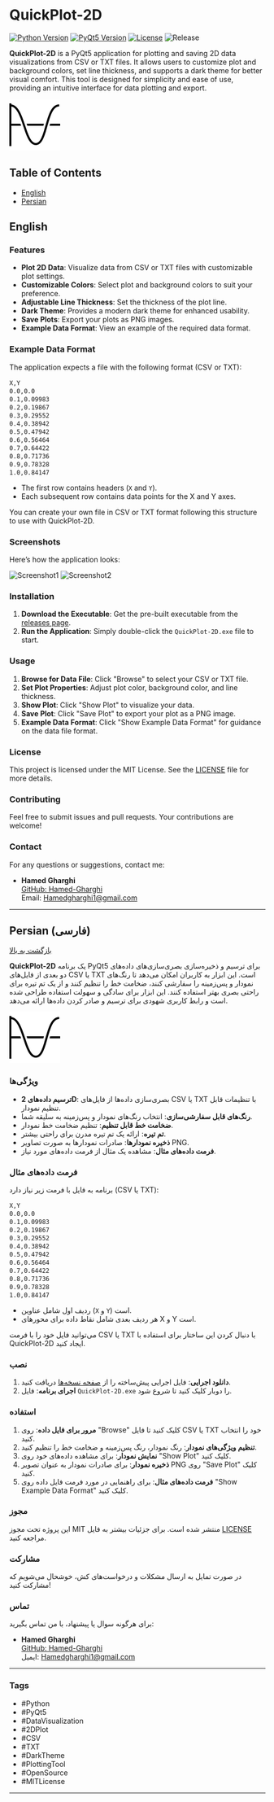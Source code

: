 # QuickPlot-2D

[![Python Version](https://img.shields.io/badge/Python-3.7%2B-blue)](https://www.python.org/)
[![PyQt5 Version](https://img.shields.io/badge/PyQt5-5.15.7-green)](https://www.riverbankcomputing.com/software/pyqt/intro)
[![License](https://img.shields.io/badge/license-MIT-green)](LICENSE)
![Release](https://img.shields.io/github/release/Hamed-Gharghi/QuickPlot-2D.svg)

**QuickPlot-2D** is a PyQt5 application for plotting and saving 2D data visualizations from CSV or TXT files. It allows users to customize plot and background colors, set line thickness, and supports a dark theme for better visual comfort. This tool is designed for simplicity and ease of use, providing an intuitive interface for data plotting and export.

![QuickPlot-2D](icon.png)

## Table of Contents

- [English](#english)
- [Persian](#Persian (فارسی))

## English

### Features

- **Plot 2D Data**: Visualize data from CSV or TXT files with customizable plot settings.
- **Customizable Colors**: Select plot and background colors to suit your preference.
- **Adjustable Line Thickness**: Set the thickness of the plot line.
- **Dark Theme**: Provides a modern dark theme for enhanced usability.
- **Save Plots**: Export your plots as PNG images.
- **Example Data Format**: View an example of the required data format.

### Example Data Format

The application expects a file with the following format (CSV or TXT):

```
X,Y
0.0,0.0
0.1,0.09983
0.2,0.19867
0.3,0.29552
0.4,0.38942
0.5,0.47942
0.6,0.56464
0.7,0.64422
0.8,0.71736
0.9,0.78328
1.0,0.84147
```

- The first row contains headers (`X` and `Y`).
- Each subsequent row contains data points for the X and Y axes.

You can create your own file in CSV or TXT format following this structure to use with QuickPlot-2D.

### Screenshots

Here’s how the application looks:

![Screenshot1](screenshots/screenshot1.png)
![Screenshot2](screenshots/screenshot2.png)

### Installation

1. **Download the Executable**: Get the pre-built executable from the [releases page](https://github.com/Hamed-Gharghi/QuickPlot-2D/releases).
2. **Run the Application**: Simply double-click the `QuickPlot-2D.exe` file to start.

### Usage

1. **Browse for Data File**: Click "Browse" to select your CSV or TXT file.
2. **Set Plot Properties**: Adjust plot color, background color, and line thickness.
3. **Show Plot**: Click "Show Plot" to visualize your data.
4. **Save Plot**: Click "Save Plot" to export your plot as a PNG image.
5. **Example Data Format**: Click "Show Example Data Format" for guidance on the data file format.

### License

This project is licensed under the MIT License. See the [LICENSE](LICENSE) file for more details.

### Contributing

Feel free to submit issues and pull requests. Your contributions are welcome!

### Contact

For any questions or suggestions, contact me:

- **Hamed Gharghi**  
  [GitHub: Hamed-Gharghi](https://github.com/Hamed-Gharghi)  
  Email: [Hamedgharghi1@gmail.com](mailto:Hamedgharghi1@gmail.com)

---

## Persian (فارسی)

[بازگشت به بالا](#table-of-contents)

**QuickPlot-2D** یک برنامه PyQt5 برای ترسیم و ذخیره‌سازی بصری‌سازی‌های داده‌های دو بعدی از فایل‌های CSV یا TXT است. این ابزار به کاربران امکان می‌دهد تا رنگ‌های نمودار و پس‌زمینه را سفارشی کنند، ضخامت خط را تنظیم کنند و از یک تم تیره برای راحتی بصری بهتر استفاده کنند. این ابزار برای سادگی و سهولت استفاده طراحی شده است و رابط کاربری شهودی برای ترسیم و صادر کردن داده‌ها ارائه می‌دهد.

![QuickPlot-2D](icon.png)

### ویژگی‌ها

- **ترسیم داده‌های 2D**: بصری‌سازی داده‌ها از فایل‌های CSV یا TXT با تنظیمات قابل تنظیم نمودار.
- **رنگ‌های قابل سفارشی‌سازی**: انتخاب رنگ‌های نمودار و پس‌زمینه به سلیقه شما.
- **ضخامت خط قابل تنظیم**: تنظیم ضخامت خط نمودار.
- **تم تیره**: ارائه یک تم تیره مدرن برای راحتی بیشتر.
- **ذخیره نمودارها**: صادرات نمودارها به صورت تصاویر PNG.
- **فرمت داده‌های مثال**: مشاهده یک مثال از فرمت داده‌های مورد نیاز.

### فرمت داده‌های مثال

برنامه به فایل با فرمت زیر نیاز دارد (CSV یا TXT):

```
X,Y
0.0,0.0
0.1,0.09983
0.2,0.19867
0.3,0.29552
0.4,0.38942
0.5,0.47942
0.6,0.56464
0.7,0.64422
0.8,0.71736
0.9,0.78328
1.0,0.84147
```

- ردیف اول شامل عناوین (`X` و `Y`) است.
- هر ردیف بعدی شامل نقاط داده برای محورهای X و Y است.

می‌توانید فایل خود را با فرمت CSV یا TXT با دنبال کردن این ساختار برای استفاده با QuickPlot-2D ایجاد کنید.

### نصب

1. **دانلود اجرایی**: فایل اجرایی پیش‌ساخته را از [صفحه نسخه‌ها](https://github.com/Hamed-Gharghi/QuickPlot-2D/releases) دریافت کنید.
2. **اجرای برنامه**: فایل `QuickPlot-2D.exe` را دوبار کلیک کنید تا شروع شود.

### استفاده

1. **مرور برای فایل داده**: روی "Browse" کلیک کنید تا فایل CSV یا TXT خود را انتخاب کنید.
2. **تنظیم ویژگی‌های نمودار**: رنگ نمودار، رنگ پس‌زمینه و ضخامت خط را تنظیم کنید.
3. **نمایش نمودار**: برای مشاهده داده‌های خود روی "Show Plot" کلیک کنید.
4. **ذخیره نمودار**: برای صادرات نمودار به عنوان تصویر PNG روی "Save Plot" کلیک کنید.
5. **فرمت داده‌های مثال**: برای راهنمایی در مورد فرمت فایل داده روی "Show Example Data Format" کلیک کنید.

### مجوز

این پروژه تحت مجوز MIT منتشر شده است. برای جزئیات بیشتر به فایل [LICENSE](LICENSE) مراجعه کنید.

### مشارکت

در صورت تمایل به ارسال مشکلات و درخواست‌های کش، خوشحال می‌شویم که مشارکت کنید!

### تماس

برای هرگونه سوال یا پیشنهاد، با من تماس بگیرید:

- **Hamed Gharghi**  
  [GitHub: Hamed-Gharghi](https://github.com/Hamed-Gharghi)  
  ایمیل: [Hamedgharghi1@gmail.com](mailto:Hamedgharghi1@gmail.com)

---

### Tags

- #Python
- #PyQt5
- #DataVisualization
- #2DPlot
- #CSV
- #TXT
- #DarkTheme
- #PlottingTool
- #OpenSource
- #MITLicense

---
